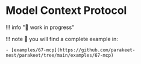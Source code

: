 # Model Context Protocol

!!! info "🚧 work in progress"

!!! note
	👀 you will find a complete example in:

    - [examples/67-mcp](https://github.com/parakeet-nest/parakeet/tree/main/examples/67-mcp)
